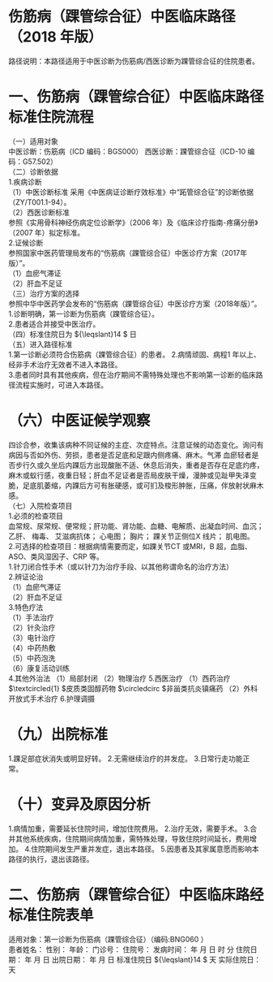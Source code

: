 # 伤筋病（踝管综合征）中医临床路径 （2018 年版）  
路径说明：本路径适用于中医诊断为伤筋病/西医诊断为踝管综合征的住院患者。  
# 一、伤筋病（踝管综合征）中医临床路径标准住院流程  
（一）适用对象  
中医诊断：伤筋病（ICD 编码：BGS000） 西医诊断：踝管综合征（ICD-10 编码：G57.502）  
（二）诊断依据  
1.疾病诊断  
（1）中医诊断标准 采用《中医病证诊断疗效标准》中“跖管综合征”的诊断依据（ZY/T001.1-94）。  
（2）西医诊断标准  
参照《实用骨科神经伤病定位诊断学》（2006 年）及《临床诊疗指南-疼痛分册》（2007 年）拟定标准。  
2.证候诊断  
参照国家中医药管理局发布的“伤筋病（踝管综合征）中医诊疗方案（2017年版）”。  
（1）血瘀气滞证  
（2）肝血不足证  
（三）治疗方案的选择  
参照中华中医药学会发布的“伤筋病（踝管综合征）中医诊疗方案（2018年版）”。  
1.诊断明确，第一诊断为伤筋病（踝管综合征）。  
2.患者适合并接受中医治疗。  
（四）标准住院日为 ${\leqslant}14 $ 日  
（五）进入路径标准  
1.第一诊断必须符合伤筋病（踝管综合征）的患者。 2.病情顽固、病程1 年以上、经非手术治疗无效者不进入本路径。  
3.患者同时具有其他疾病，但在治疗期间不需特殊处理也不影响第一诊断的临床路径流程实施时，可进入本路径。  
# （六）中医证候学观察  
四诊合参，收集该病种不同证候的主症、次症特点。注意证候的动态变化。询问有病因与否如外伤、劳损，患者是否足底和足跟内侧疼痛、麻木。气滞 血瘀轻者是否步行久或久坐后内踝后方出现酸胀不适、休息后消失，重者是否存在足底灼疼，麻木或蚁行感，夜重日轻；肝血不足证者是否局皮肤干燥，漫肿或见趾甲失泽变脆，足底肌萎缩，内踝后方可有胀硬感，或可扪及梭形肿胀，压痛，伴放射状麻木感。  
（七）入院检查项目  
1.必须的检查项目  
血常规、尿常规、便常规；肝功能、肾功能、血糖、电解质、出凝血时间、血沉； 乙肝、 梅毒、 艾滋病抗体； 心电图； 胸片； 踝关节正侧位X 线片； 肌电图。  
2.可选择的检查项目：根据病情需要而定，如踝关节CT 或MRI，B 超，血脂、ASO、类风湿因子、CRP 等。  
1.针刀闭合性手术（或以针刀为治疗手段、以其他称谓命名的治疗方法）  
2.辨证论治  
（1）血瘀气滞证  
（2）肝血不足证  
3.特色疗法  
（1）手法治疗  
（2）针灸治疗  
（3）电针治疗  
（4）中药热敷  
（5）中药泡洗  
（6）康复活动训练  
4.其他外治法 （1）局部封闭 （2）物理治疗 5.西医治疗  （1）西药治疗 $\textcircled{1} $皮质类固醇药物 $\circledcirc $非甾类抗炎镇痛药 （2）外科开放式手术治疗 6.护理调摄  
# （九）出院标准  
1.踝足部症状消失或明显好转。 2.无需继续治疗的并发症。 3.日常行走功能正常。  
# （十）变异及原因分析  
1.病情加重，需要延长住院时间，增加住院费用。 2.治疗无效，需要手术。 3.合并其他系统疾病，住院期间病情加重，需特殊处理，导致住院时间延长，费用增加。 4.住院期间发生严重并发症，退出本路径。 5.因患者及其家属意愿而影响本路径的执行，退出该路径。  
# 二、伤筋病（踝管综合征）中医临床路经标准住院表单  
适用对象：第一诊断为伤筋病（踝管综合征）（编码:BNG060 ）  
患者姓名：          性别：    年龄：    门诊号：         住院号：            发病时间：   年  月  日  时  分  住院日期：   年  月  日 出院日期：   年  月   日 标准住院日 ${\leqslant}14 $ 天               实际住院日：    天  